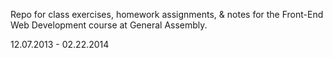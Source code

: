 Repo for class exercises, homework assignments, & notes for the Front-End Web Development course at General Assembly.

12.07.2013 - 02.22.2014